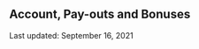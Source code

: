 ## Account, Pay-outs and Bonuses

<Version>Last updated: September 16, 2021</Version>


<!--stackedit_data:
eyJoaXN0b3J5IjpbNzA1NjMxMzkyXX0=
-->